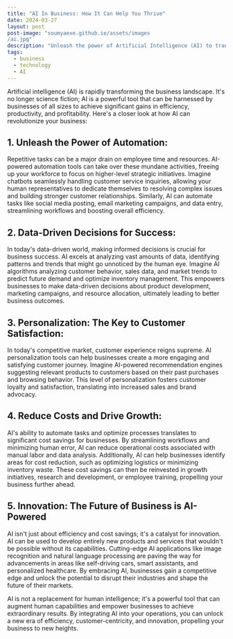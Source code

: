 ```yaml
---
title: "AI In Business: How It Can Help You Thrive"
date: 2024-03-27
layout: post
post-image: "soumyaexe.github.io/assets/images
/ai.jpg"
description: "Unleash the power of Artificial Intelligence (AI) to transform your business operations, decision-making, and customer experiences."
tags:
  - business
  - technology
  - AI
---
```



Artificial intelligence (AI) is rapidly transforming the business landscape. It's no longer science fiction; AI is a powerful tool that can be harnessed by businesses of all sizes to achieve significant gains in efficiency, productivity, and profitability. Here's a closer look at how AI can revolutionize your business:

## 1. Unleash the Power of Automation:

Repetitive tasks can be a major drain on employee time and resources. AI-powered automation tools can take over these mundane activities, freeing up your workforce to focus on higher-level strategic initiatives. Imagine chatbots seamlessly handling customer service inquiries, allowing your human representatives to dedicate themselves to resolving complex issues and building stronger customer relationships. Similarly, AI can automate tasks like social media posting, email marketing campaigns, and data entry, streamlining workflows and boosting overall efficiency.

## 2. Data-Driven Decisions for Success:

In today's data-driven world, making informed decisions is crucial for business success. AI excels at analyzing vast amounts of data, identifying patterns and trends that might go unnoticed by the human eye. Imagine AI algorithms analyzing customer behavior, sales data, and market trends to predict future demand and optimize inventory management. This empowers businesses to make data-driven decisions about product development, marketing campaigns, and resource allocation, ultimately leading to better business outcomes.

## 3. Personalization: The Key to Customer Satisfaction:

In today's competitive market, customer experience reigns supreme. AI personalization tools can help businesses create a more engaging and satisfying customer journey. Imagine AI-powered recommendation engines suggesting relevant products to customers based on their past purchases and browsing behavior. This level of personalization fosters customer loyalty and satisfaction, translating into increased sales and brand advocacy.

## 4. Reduce Costs and Drive Growth:

AI's ability to automate tasks and optimize processes translates to significant cost savings for businesses. By streamlining workflows and minimizing human error, AI can reduce operational costs associated with manual labor and data analysis. Additionally, AI can help businesses identify areas for cost reduction, such as optimizing logistics or minimizing inventory waste. These cost savings can then be reinvested in growth initiatives, research and development, or employee training, propelling your business further ahead.

## 5. Innovation: The Future of Business is AI-Powered

AI isn't just about efficiency and cost savings; it's a catalyst for innovation. AI can be used to develop entirely new products and services that wouldn't be possible without its capabilities. Cutting-edge AI applications like image recognition and natural language processing are paving the way for advancements in areas like self-driving cars, smart assistants, and personalized healthcare. By embracing AI, businesses gain a competitive edge and unlock the potential to disrupt their industries and shape the future of their markets.

AI is not a replacement for human intelligence; it's a powerful tool that can augment human capabilities and empower businesses to achieve extraordinary results. By integrating AI into your operations, you can unlock a new era of efficiency, customer-centricity, and innovation, propelling your business to new heights.
